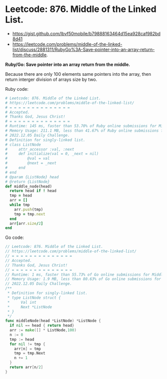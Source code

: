 # Leetcode: 876. Middle of the Linked List.

- https://gist.github.com/lbvf50mobile/b79888163464d15ea928caf982bd8d41
- https://leetcode.com/problems/middle-of-the-linked-list/discuss/2881311/RubyGo%3A-Save-pointer-into-an-array-return-from-the-middle.

**Ruby/Go: Save pointer into an array return from the middle.**

Because there are only 100 elements same pointers into the array, then return interger division of arrays size by two.

Ruby code:
```Ruby
# Leetcode: 876. Middle of the Linked List.
# https://leetcode.com/problems/middle-of-the-linked-list/
# = = = = = = = = = = = = = =
# Accepted.
# Thanks God, Jesus Christ!
# = = = = = = = = = = = = = =
# Runtime: 145 ms, faster than 53.70% of Ruby online submissions for Middle of the Linked List.
# Memory Usage: 211.1 MB, less than 41.67% of Ruby online submissions for Middle of the Linked List.
# 2022.12.05 Daily Challenge.
# Definition for singly-linked list.
# class ListNode
#     attr_accessor :val, :next
#     def initialize(val = 0, _next = nil)
#         @val = val
#         @next = _next
#     end
# end
# @param {ListNode} head
# @return {ListNode}
def middle_node(head)
  return head if ! head
  tmp = head
  arr = []
  while tmp
    arr.push(tmp)
    tmp = tmp.next
  end
  arr[arr.size/2]
end
```
Go code:
```Go
// Leetcode: 876. Middle of the Linked List.
// https://leetcode.com/problems/middle-of-the-linked-list/
// = = = = = = = = = = = = = =
// Accepted.
// Thanks God, Jesus Christ!
// = = = = = = = = = = = = = =
// Runtime: 1 ms, faster than 55.73% of Go online submissions for Middle of the Linked List.
// Memory Usage: 1.9 MB, less than 80.63% of Go online submissions for Middle of the Linked List.
// 2022.12.05 Daily Challenge.
/**
 * Definition for singly-linked list.
 * type ListNode struct {
 *     Val int
 *     Next *ListNode
 * }
 */
func middleNode(head *ListNode) *ListNode {
  if nil == head { return head}
  arr := make([] * ListNode,100)
  n := 0
  tmp := head
  for nil != tmp {
    arr[n] = tmp
    tmp = tmp.Next
    n += 1
  }
  return arr[n/2]
}
```
